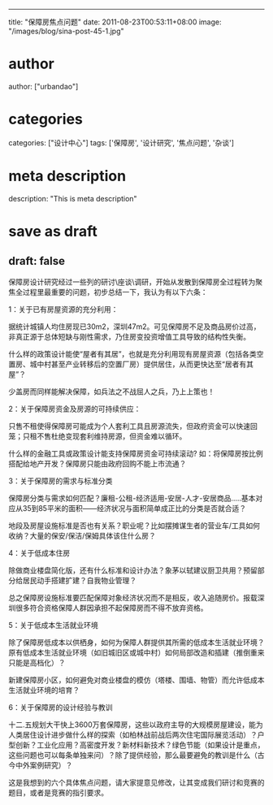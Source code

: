 
---
title: "保障房焦点问题"
date: 2011-08-23T00:53:11+08:00
image: "/images/blog/sina-post-45-1.jpg"
# author
author: ["urbandao"]
# categories
categories: ["设计中心"]
tags: ['保障房', '设计研究', '焦点问题', '杂谈']
# meta description
description: "This is meta description"
# save as draft
draft: false
---

保障房设计研究经过一些列的研讨\座谈\调研，开始从发散到保障房全过程转为聚焦全过程里最重要的问题，初步总结一下，我认为有以下六条：

1：关于已有房屋资源的充分利用：

据统计城镇人均住房现已30m2，深圳47m2。可见保障房不足及商品房价过高，非真正源于总体短缺与刚性需求，乃住房变投资增值工具导致的结构性失衡。

什么样的政策设计能使“屋者有其居”，也就是充分利用现有房屋资源（包括各类空置房、城中村甚至产业转移后的空置厂房）提供居住，从而更快达至“居者有其屋”？

少盖房而同样能解决保障，如兵法之不战屈人之兵，乃上上策也！

2：关于保障房资金及房源的可持续供应：

只售不租使得保障房可能成为个人套利工具且房源流失，但政府资金可以快速回笼；只租不售杜绝变现套利维持房源，但资金难以循环。

什么样的金融工具或政策设计能支持保障房资金可持续滚动?
如：将保障房按比例搭配给地产开发？保障房只能由政府回购不能上市流通？

3：关于保障房的需求与标准分类

保障房分类与需求如何匹配？廉租-公租-经济适用-安居-人才-安居商品.....基本对应从35到85平米的面积——经济状况与面积简单成正比的分类是否就合适？

地段及房屋设施标准是否也有关系？职业呢？比如摆摊谋生者的营业车/工具如何收纳？大量的保安/保洁/保姆具体该住什么房？

4：关于低成本住房

除做商业楼盘简化版，还有什么标准和设计办法？象茅以轼建议厨卫共用？预留部分给居民动手搭建扩建？自我物业管理？

总之保障房设施标准要匹配保障对象经济状况而不是相反，收入追随房价。报载深圳很多符合资格保障人群因承担不起保障房而不得不放弃资格。

5：关于低成本生活就业环境

除了保障房低成本以供栖身，如何为保障人群提供其所需的低成本生活就业环境？原有低成本生活就业环境（如旧城旧区或城中村）如何局部改造和插建（推倒重来只能是高档化）？

新建保障房小区，如何避免对商业楼盘的模仿（塔楼、围墙、物管）而允许低成本生活就业环境的培育？

6：关于保障房的设计经验与教训

十二.五规划大干快上3600万套保障房，这些以政府主导的大规模房屋建设，能为人类居住设计进步做什么样的探索（如柏林战前战后两次住宅国际展览活动）？户型创新？工业化应用？高密度开发？新材料新技术？绿色节能（如果设计是重点，这些问题也可以每条单独来问）？除了提供经验，那么最要避免的教训是什么（古今中外案例研究）？

这是我想到的六个具体焦点问题，请大家提意见修改，让其变成我们研讨和竞赛的题目，或者是竞赛的指引要求。
